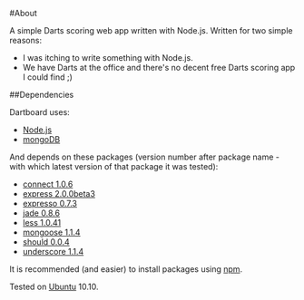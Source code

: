 #About

A simple Darts scoring web app written with Node.js. Written for two simple reasons:

* I was itching to write something with Node.js.
* We have Darts at the office and there's no decent free Darts scoring app I could find ;)

##Dependencies

Dartboard uses:

* [Node.js](http://nodejs.org/)
* [mongoDB](http://www.mongodb.org/)

And depends on these packages (version number after package name - with which latest version of that package it was tested):

* [connect 1.0.6](https://github.com/senchalabs/connect)
* [express 2.0.0beta3](http://expressjs.com/)
* [expresso 0.7.3](http://visionmedia.github.com/expresso/)
* [jade 0.8.6](http://jade-lang.com/)
* [less 1.0.41](http://lesscss.org/)
* [mongoose 1.1.4](http://mongoosejs.com/)
* [should 0.0.4](https://github.com/visionmedia/should.js)
* [underscore 1.1.4](http://documentcloud.github.com/underscore/)

It is recommended (and easier) to install packages using [npm](http://npmjs.org/).

Tested on [Ubuntu](http://www.ubuntu.com/) 10.10.
